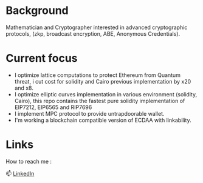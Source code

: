 # Background

Mathematician and Cryptographer interested in advanced cryptographic protocols, (zkp, broadcast encryption, ABE, Anonymous Credentials). 


# Current focus
- I optimize lattice computations to protect Ethereum from Quantum threat, i cut cost for solidity and Cairo previous implementation by x20 and x8.
- I optimize elliptic curves implementation in various environment (solidity, Cairo), this repo contains the fastest pure solidity implementation of EIP7212, EIP6565 and RIP7696
- I implement MPC protocol to provide untrapdoorable wallet.
- I'm working a blockchain compatible version of ECDAA with linkability. 
  
# Links
How to reach me :

📫 [LinkedIn](https://www.linkedin.com/in/renaud-dubois-63a62411/)
